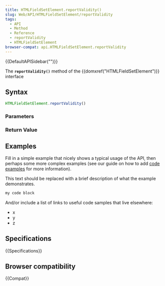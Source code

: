 ```yaml
---
title: HTMLFieldSetElement.reportValidity()
slug: Web/API/HTMLFieldSetElement/reportValidity
tags:
  - API
  - Method
  - Reference
  - reportValidity
  - HTMLFieldSetElement
browser-compat: api.HTMLFieldSetElement.reportValidity
---
```

{{DefaultAPISidebar("")}}

The **`reportValidity()`** method of the {{domxref("HTMLFieldSetElement")}} interface 

## Syntax

```js
HTMLFieldSetElement.reportValidity()
```

### Parameters



### Return Value



## Examples

Fill in a simple example that nicely shows a typical usage of the API, then perhaps some more complex examples (see our guide on how to add [code examples](/en-US/docs/MDN/Contribute/Structures/Code_examples) for more information).

This text should be replaced with a brief description of what the example demonstrates.

```js
my code block
```

And/or include a list of links to useful code samples that live elsewhere:

*   x
*   y
*   z

## Specifications

{{Specifications}}

## Browser compatibility

{{Compat}}

